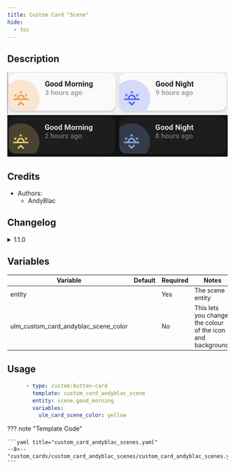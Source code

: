 ```yaml
---
title: Custom Card "Scene"
hide:
  - toc
---
```

<!-- markdownlint-disable MD046 -->

## Description

![example-image-light](../../assets/img/custom_card_andyblac_scene/custom_card_andyblac_scene_light.png)
![example-image-dark](../../assets/img/custom_card_andyblac_scene/custom_card_andyblac_scene_dark.png)

## Credits

- Authors:
    - AndyBlac

## Changelog

<details>
<summary>1.1.0</summary>
Initial release
</details>

## Variables

| Variable | Default | Required         | Notes             |
|----------|---------|------------------|-------------------|
| entity     |         | Yes | The scene entity |
| ulm_custom_card_andyblac_scene_color |       | No | This lets you change the colour of the icon and background. |

## Usage

```yaml
      - type: custom:button-card
        template: custom_card_andyblac_scene
        entity: scene.good_morning
        variables:
          ulm_card_scene_color: yellow
```

??? note "Template Code"

    ```yaml title="custom_card_andyblac_scenes.yaml"
    --8<-- "custom_cards/custom_card_andyblac_scenes/custom_card_andyblac_scenes.yaml"
    ```

